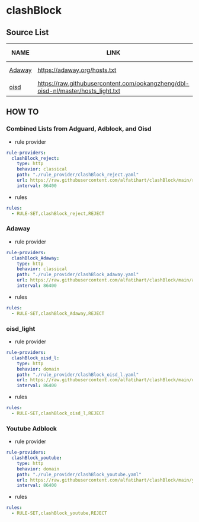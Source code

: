 # clashBlock

## Source List

NAME | LINK | UPDATE | RULES COUNT
------------ | ------------- | ------------- | -------------
[Adaway](https://adaway.org/) | https://adaway.org/hosts.txt | **15-09-21** | 8122
[oisd](https://oisd.nl/) | https://raw.githubusercontent.com/ookangzheng/dbl-oisd-nl/master/hosts_light.txt | **16-09-21** | 90339

## HOW TO

### Combined Lists from Adguard, Adblock, and Oisd

* rule provider
```yaml
rule-providers:
  clashBlock_reject:
    type: http
    behavior: classical
    path: "./rule_provider/clashBlock_reject.yaml"
    url: https://raw.githubusercontent.com/alfatihart/clashBlock/main/rule-provider_reject.yaml
    interval: 86400
```

* rules
```yaml
rules:
  - RULE-SET,clashBlock_reject,REJECT
```

### Adaway

* rule provider
```yaml
rule-providers:
  clashBlock_Adaway:
    type: http
    behavior: classical
    path: "./rule_provider/clashBlock_adaway.yaml"
    url: https://raw.githubusercontent.com/alfatihart/clashBlock/main/adaway.yaml
    interval: 86400
```

* rules
```yaml
rules:
  - RULE-SET,clashBlock_Adaway,REJECT
```

### oisd_light

* rule provider
```yaml
rule-providers:
  clashBlock_oisd_l:
    type: http
    behavior: domain
    path: "./rule_provider/clashBlock_oisd_l.yaml"
    url: https://raw.githubusercontent.com/alfatihart/clashBlock/main/oisd_light.yaml
    interval: 86400
```

* rules
```yaml
rules:
  - RULE-SET,clashBlock_oisd_l,REJECT
```

### Youtube Adblock

* rule provider
```yaml
rule-providers:
  clashBlock_youtube:
    type: http
    behavior: domain
    path: "./rule_provider/clashBlock_youtube.yaml"
    url: https://raw.githubusercontent.com/alfatihart/clashBlock/main/youtube_adblock.yaml
    interval: 86400
```

* rules
```yaml
rules:
  - RULE-SET,clashBlock_youtube,REJECT
```
